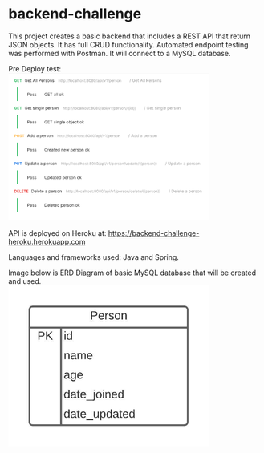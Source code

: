 # backend-challenge

This project creates a basic backend that includes a REST API that return JSON objects.
It has full CRUD functionality.
Automated endpoint testing was performed with Postman.
It will connect to a MySQL database.

Pre Deploy test:
<br>
<img src="/predeploy_test.png" width="400px"/>


API is deployed on Heroku at: https://backend-challenge-heroku.herokuapp.com

Languages and frameworks used: Java and Spring.


Image below is ERD Diagram of basic MySQL database that will be created and used.
<br>
<img src="/erd_backend_challenge.jpeg" width="400px"/>
